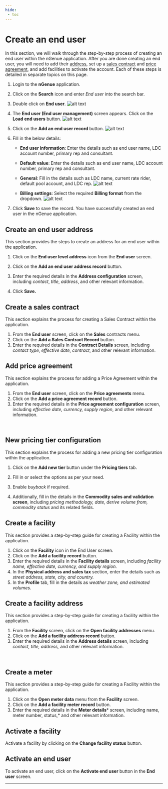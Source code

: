 ```yaml
---
hide:
 - toc
---
```



# Create an end user

In this section, we will walk through the step-by-step process of creating an end user within the nGenue application. After you are done creating an end user, you will need to add their [address](create_end_user.md#create-an-end-user-address), set up a [sales contract](create_end_user.md#create-a-sales-contract) and [price agreement](./create_end_user.md#add-price-agreement), and add facilities to activate the account. Each of these steps is detailed in separate topics on this page.

1.	Login to the **nGenue** application.
2.	Click on the **Search** icon and enter *End user* into the search bar. 

3.	Double click on **End user**. 
![alt text](images/end_user_2.png)

4.	The **End user (End user management)** screen appears. Click on the **Load end users** button.  ![alt text](images/end_user_3.png) 


5.	Click on the **Add an end user record** button. 
![alt text](images/end_user_4.png) 

6.	Fill in the below details:

    - **End user information**: Enter the details such as end user name, LDC account number, primary rep and consultant.

    - **Default value**: Enter the details such as end user name, LDC account number, primary rep and consultant.

    - **General**: Fill in the details such as LDC name, current rate rider, default pool account, and LDC rep.
    ![alt text](images/end_user_5.png)

    - **Billing settings**: Select the required **Billing format** from the dropdown. 
    ![alt text](images/end_user_6.png)

7. Click **Save** to save the record. You have successfully created an end user in the nGenue application.

## Create an end user address

This section provides the steps to create an address for an end user within the application.

1.	Click on the **End user level address** icon from the **End user** screen. 

2.	Click on the **Add an end user address record** button.  

3.	Enter the required details in the **Address configuration** screen, including *contact*, *title*, *address*, and other relevant information.

4. Click **Save.**
 
## Create a sales contract 

This section explains the process for creating a Sales Contract within the application.

1.	From the **End user** screen, click on the **Sales** contracts menu. 
2.	Click on the **Add a Sales Contract Record** button.  
3.	Enter the required details in the **Contract Details** screen, including *contact type*, *effective date*, *contract*, and other relevant information.  

## Add price agreement

This section explains the process for adding a Price Agreement within the application.

1.	From the **End user** screen, click on the **Price agreements** menu.  
2.	Click on the **Add a price agreement record** button.  
3.	Enter the required details in the **Price agreement configuration** screen, including *effective date, currency, supply region*, and other relevant information.   

 
## New pricing tier configuration

This section explains the process for adding a new pricing tier configuration within the application.

1.	Click on the **Add new tier** button under the **Pricing tiers** tab.  

2.	Fill in or select the options as per your need. 
3.	Enable *buyback* if required.
4.	Additionally, fill in the details in the **Commodity sales and validation screen**, including *pricing methodology, date, derive volume from, commodity status* and its related fields.  
 

## Create a facility

This section provides a step-by-step guide for creating a Facility within the application.

1.	Click on the **Facility** icon in the End User screen.  
2.	Click on the **Add a facility record** button.  
3.	Enter the required details in the **Facility details** screen, including *facility name, effective date, currency, and supply region.*
4.	In the **Physical address and sales tax** section, enter the details such as *street address, state, city, and country.*  
5.	In the **Profile** tab, fill in the details as *weather zone, and estimated volumes.*  

## Create a facility address

This section provides a step-by-step guide for creating a facility within the application.

1.	From the **Facility** screen, click on the **Open facility addresses** menu.  
2.	Click on the **Add a facility address record** button.  
3.	Enter the required details in the **Address details** screen, including *contact, title, address,* and other relevant information.  

 
## Create a meter 

This section provides a step-by-step guide for creating a Facility within the application.
1.	Click on the **Open meter data** menu from the **Facility** screen. 
2.	Click on the **Add a facility meter record** button.  
3.	Enter the required details in the **Meter details*** screen, including name, meter number, status,* and other relevant information.  

## Activate a facility

Activate a facility by clicking on the **Change facility status** button.  

## Activate an end user
To activate an end user, click on the **Activate end user** button in the **End user** screen.

---


 


